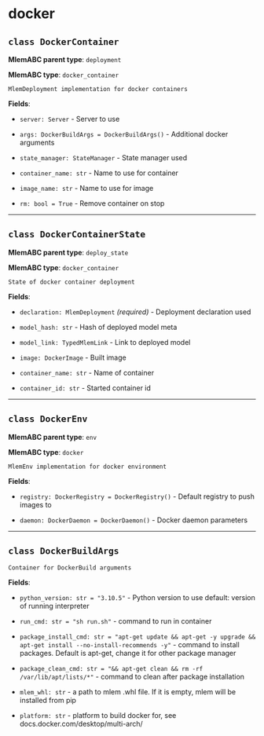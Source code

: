 # docker

## `class DockerContainer`

**MlemABC parent type**: `deployment`

**MlemABC type**: `docker_container`

    MlemDeployment implementation for docker containers

**Fields**:

- `server: Server` - Server to use

- `args: DockerBuildArgs = DockerBuildArgs()` - Additional docker arguments

- `state_manager: StateManager` - State manager used

- `container_name: str` - Name to use for container

- `image_name: str` - Name to use for image

- `rm: bool = True` - Remove container on stop

---

## `class DockerContainerState`

**MlemABC parent type**: `deploy_state`

**MlemABC type**: `docker_container`

    State of docker container deployment

**Fields**:

- `declaration: MlemDeployment` _(required)_ - Deployment declaration used

- `model_hash: str` - Hash of deployed model meta

- `model_link: TypedMlemLink` - Link to deployed model

- `image: DockerImage` - Built image

- `container_name: str` - Name of container

- `container_id: str` - Started container id

---

## `class DockerEnv`

**MlemABC parent type**: `env`

**MlemABC type**: `docker`

    MlemEnv implementation for docker environment

**Fields**:

- `registry: DockerRegistry = DockerRegistry()` - Default registry to push
  images to

- `daemon: DockerDaemon = DockerDaemon()` - Docker daemon parameters

---

## `class DockerBuildArgs`

    Container for DockerBuild arguments

**Fields**:

- `python_version: str = "3.10.5"` - Python version to use default: version of
  running interpreter

- `run_cmd: str = "sh run.sh"` - command to run in container

- `package_install_cmd: str = "apt-get update && apt-get -y upgrade && apt-get install --no-install-recommends -y"` -
  command to install packages. Default is apt-get, change it for other package
  manager

- `package_clean_cmd: str = "&& apt-get clean && rm -rf /var/lib/apt/lists/*"` -
  command to clean after package installation

- `mlem_whl: str` - a path to mlem .whl file. If it is empty, mlem will be
  installed from pip

- `platform: str` - platform to build docker for, see
  docs.docker.com/desktop/multi-arch/
